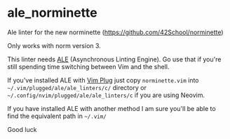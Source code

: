 # ale_norminette
Ale linter for the new norminette (https://github.com/42School/norminette)

Only works with norm version 3.

This linter needs [ALE](https://github.com/dense-analysis/ale) (Asynchronous Linting Engine). Go use that if you're still spending time switching between Vim and the shell. 

If you've installed ALE with [Vim Plug](https://github.com/junegunn/vim-plug) just copy `norminette.vim` into `~/.vim/plugged/ale/ale_linters/c/` directory or `~/.config/nvim/plugged/ale/ale_linters/c` if you are using Neovim.

If you have installed ALE with another method I am sure you'll be able to find the equivalent path in `~/.vim/`

Good luck
